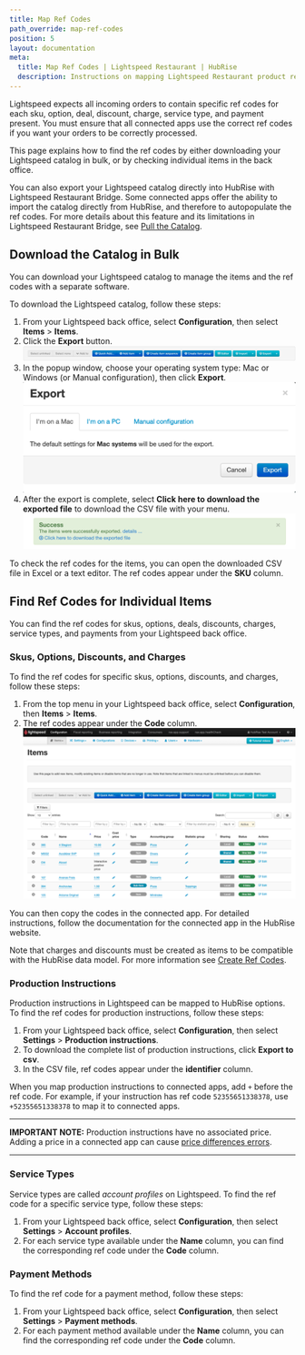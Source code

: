 ```yaml
---
title: Map Ref Codes
path_override: map-ref-codes
position: 5
layout: documentation
meta:
  title: Map Ref Codes | Lightspeed Restaurant | HubRise
  description: Instructions on mapping Lightspeed Restaurant product ref codes with other apps after connecting your EPOS with HubRise. Connect apps and synchronise your data.
---
```


Lightspeed expects all incoming orders to contain specific ref codes for each sku, option, deal, discount, charge, service type, and payment present. You must ensure that all connected apps use the correct ref codes if you want your orders to be correctly processed.

This page explains how to find the ref codes by either downloading your Lightspeed catalog in bulk, or by checking individual items in the back office.

You can also export your Lightspeed catalog directly into HubRise with Lightspeed Restaurant Bridge.
Some connected apps offer the ability to import the catalog directly from HubRise, and therefore to autopopulate the ref codes.
For more details about this feature and its limitations in Lightspeed Restaurant Bridge, see [Pull the Catalog](/apps/lightspeed-restaurant/pull-catalog).

## Download the Catalog in Bulk

You can download your Lightspeed catalog to manage the items and the ref codes with a separate software.

To download the Lightspeed catalog, follow these steps:

1. From your Lightspeed back office, select **Configuration**, then select **Items** > **Items**.
1. Click the **Export** button.
   ![Export button in the items page of the Lightspeed back office](./images/006-lightspeed-export-items.png)
1. In the popup window, choose your operating system type: Mac or Windows (or Manual configuration), then click **Export**.
   ![Choosing the operating system when exporting the catalog in Lightspeed](./images/007-lightspeed-system-choice.png)
1. After the export is complete, select **Click here to download the exported file** to download the CSV file with your menu.
   ![Download items CSV](./images/008-2x-lightspeed-download-csv.png)

To check the ref codes for the items, you can open the downloaded CSV file in Excel or a text editor. The ref codes appear under the **SKU** column.

## Find Ref Codes for Individual Items

You can find the ref codes for skus, options, deals, discounts, charges, service types, and payments from your Lightspeed back office.

### Skus, Options, Discounts, and Charges

To find the ref codes for specific skus, options, discounts, and charges, follow these steps:

1. From the top menu in your Lightspeed back office, select **Configuration**, then **Items** > **Items**.
1. The ref codes appear under the **Code** column.
   ![](./images/009-lightspeed-skus-options-codes.png)

You can then copy the codes in the connected app. For detailed instructions, follow the documentation for the connected app in the HubRise website.

Note that charges and discounts must be created as items to be compatible with the HubRise data model. For more information see [Create Ref Codes](/apps/lightspeed-restaurant/create-ref-codes).

### Production Instructions

Production instructions in Lightspeed can be mapped to HubRise options. To find the ref codes for production instructions, follow these steps:

1. From your Lightspeed back office, select **Configuration**, then select **Settings** > **Production instructions**.
1. To download the complete list of production instructions, click **Export to csv**.
1. In the CSV file, ref codes appear under the **identifier** column.

When you map production instructions to connected apps, add `+` before the ref code. For example, if your instruction has ref code `52355651338378`, use `+52355651338378` to map it to connected apps.

---

**IMPORTANT NOTE:** Production instructions have no associated price. Adding a price in a connected app can cause [price differences errors](/apps/lightspeed-restaurant/troubleshooting/price-differences-errors/).

---

### Service Types

Service types are called _account profiles_ on Lightspeed. To find the ref code for a specific service type, follow these steps:

1. From your Lightspeed back office, select **Configuration**, then select **Settings** > **Account profiles**.
1. For each service type available under the **Name** column, you can find the corresponding ref code under the **Code** column.

### Payment Methods

To find the ref code for a payment method, follow these steps:

1. From your Lightspeed back office, select **Configuration**, then select **Settings** > **Payment methods**.
1. For each payment method available under the **Name** column, you can find the corresponding ref code under the **Code** column.
